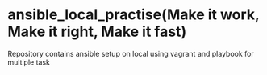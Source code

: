 # ansible_local_practise(Make it work, Make it right, Make it fast)
Repository contains ansible setup on local using vagrant and  playbook for multiple task 
